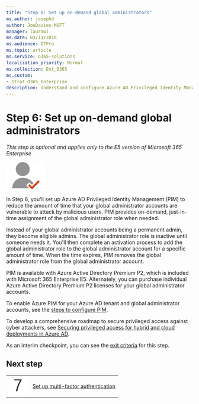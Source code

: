 ```yaml
---
title: "Step 6: Set up on-demand global administrators"
ms.author: josephd
author: JoeDavies-MSFT
manager: laurawi
ms.date: 03/13/2018
ms.audience: ITPro
ms.topic: article
ms.service: o365-solutions
localization_priority: Normal
ms.collection: Ent_O365
ms.custom:
- Strat_O365_Enterprise
description: Understand and configure Azure AD Privileged Identity Management.
---
```


# Step 6: Set up on-demand global administrators

*This step is optional and applies only to the E5 version of Microsoft 365 Enterprise*

![](./media/deploy-foundation-infrastructure/identity_icon-small.png)

In Step 6, you'll set up Azure AD Privileged Identity Management (PIM) to reduce the amount of time that your global administrator accounts are vulnerable to attack by malicious users. PIM provides on-demand, just-in-time assignment of the global administrator role when needed.  

Instead of your global administrator accounts being a permanent admin, they become eligible admins. The global administrator role is inactive until someone needs it. You'll then complete an activation process to add the global administrator role to the global administrator account for a specific amount of time. When the time expires, PIM removes the global administrator role from the global administrator account.

PIM is available with Azure Active Directory Premium P2, which is included with Microsoft 365 Enterprise E5. Alternately, you can purchase individual Azure Active Directory Premium P2 licenses for your global administrator accounts.

To enable Azure PIM for your Azure AD tenant and global administrator accounts, see the [steps to configure PIM](https://docs.microsoft.com/azure/active-directory/active-directory-privileged-identity-management-configure).

To develop a comprehensive roadmap to secure privileged access against cyber attackers, see [Securing privileged access for hybrid and cloud deployments in Azure AD](https://docs.microsoft.com/azure/active-directory/admin-roles-best-practices).

As an interim checkpoint, you can see the [exit criteria](identity-exit-criteria.md#crit-identity-step6) for this step.

## Next step

|||
|:-------|:-----|
|![](./media/stepnumbers/Step7.png)| [Set up multi-factor authentication](identity-multi-factor-authentication.md) |

